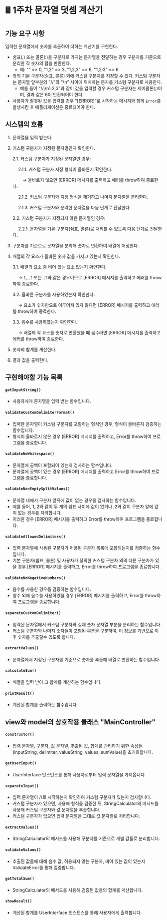 # 🖩 1주차 문자열 덧셈 계산기

## **기능 요구 사항**

입력한 문자열에서 숫자를 추출하여 더하는 계산기를 구현한다.

- 쉼표(,) 또는 콜론(:)을 구분자로 가지는 문자열을 전달하는 경우 구분자를 기준으로 분리한 각 숫자의 합을 반환한다.
  - 예: "" => 0, "1,2" => 3, "1,2,3" => 6, "1,2:3" => 6
- 앞의 기본 구분자(쉼표, 콜론) 외에 커스텀 구분자를 지정할 수 있다. 커스텀 구분자는 문자열 앞부분의 "//"와 "\n" 사이에 위치하는 문자를 커스텀 구분자로 사용한다.
  - 예를 들어 "//;\n1;2;3"과 같이 값을 입력할 경우 커스텀 구분자는 세미콜론(;)이며, 결과 값은 6이 반환되어야 한다.
- 사용자가 잘못된 값을 입력할 경우 "[ERROR]"로 시작하는 메시지와 함께 `Error`를 발생시킨 후 애플리케이션은 종료되어야 한다.

## 시스템의 흐름

1. 문자열을 입력 받는다.

2. 커스텀 구분자가 지정된 문자열인지 확인한다.

   2.1. 커스텀 구분자가 지정된 문자열인 경우:

   &emsp; 2.1.1. 커스텀 구분자 지정 형식이 올바른지 확인한다.

   &emsp;&emsp; → 올바르지 않으면 [ERROR] 메시지를 출력하고 에러를 throw하여 종료한다.

   &emsp; 2.1.2. 커스텀 구분자와 지정 형식을 제거하고 나머지 문자열을 분리한다.

   &emsp; 2.1.3. 커스텀 구분자와 분리한 문자열을 다음 단계로 전달한다.

   2.2. 커스텀 구분자가 지정되지 않은 문자열인 경우:

   &emsp; 2.2.1. 문자열을 기본 구분자(쉼표, 콜론)로 처리할 수 있도록 다음 단계로 전달한다.

3. 구분자를 기준으로 문자열을 분리해 숫자로 변환하여 배열에 저장한다.

4. 배열의 각 요소가 올바른 숫자 값을 가지고 있는지 확인한다.

   3.1. 배열의 요소 중 비어 있는 요소 없는지 확인한다.

   &emsp; → `1,,2` 또는 `;2`와 같은 경우이므로 [ERROR] 메시지를 출력하고 에러를 throw하여 종료한다.

   3.2. 올바른 구분자를 사용하였는지 확인한다.

   &emsp; → 요소가 숫자만으로 이루어져 있자 않다면 [ERROR] 메시지를 출력하고 에러를 throw하여 종료한다.

   3.3. 음수를 사용하였는지 확인한다.

   &emsp; → 배열의 각 요소를 숫자로 변환했을 떄 음수라면 [ERROR] 메시지를 출력하고 에러를 throw하여 종료한다.

5. 숫자의 합계를 계산한다.

6. 결과 값을 출력한다.

## 구현해야할 기능 목록

#### `getInputString()`

- 사용자에게 문자열을 입력 받는 함수입니다.

#### `validateCustomDelimiterFormat()`

- 입력한 문자열이 커스텀 구분자를 포함하는 형식인 경우, 형식이 올바른지 검증하는 함수입니다.
- 형식이 올바르지 않은 경우 [ERROR] 메시지를 출력하고, Error를 throw하여 프로그램을 종료합니다.

#### `validateNoWhitespace()`

- 문자열에 공백이 포함되어 있는지 검사하는 함수입니다.
- 문자열에 공백이 있는 경우 [ERROR] 메시지를 출력하고 Error를 throw하여 프로그램을 종료합니다.

#### `validateNonEmptySplitValues()`

- 문자열 내에서 구분자 앞뒤에 값이 없는 경우를 검사하는 함수입니다.
- 예를 들어, 1,,2와 같이 두 개의 쉼표 사이에 값이 없거나 ;2와 같이 구분자 앞에 값이 없는 경우를 처리합니다.
- 이러한 경우 [ERROR] 메시지를 출력하고 Error를 throw하여 프로그램을 종료합니다.

#### `validateAllowedDelimiters()`

- 입력 문자열에 사용된 구분자가 허용된 구분자 목록에 포함되는지를 검증하는 함수입니다.
- 기본 구분자(쉼표, 콜론) 및 사용자가 정의한 커스텀 구분자 외의 다른 구분자가 있을 경우 [ERROR] 메시지를 출력하고, Error를 throw하여 프로그램을 종료합니다.

#### `validateNoNegativeNumbers()`

- 음수를 사용한 경우를 검증하는 함수입니다.
- 양수 외에 음수를 사용하였을 경우 [ERROR] 메시지를 출력하고, Error를 throw하여 프로그램을 종료합니다.

#### `separateCustomDelimiter()`

- 입력된 문자열에서 커스텀 구분자와 실제 숫자 문자열 부분을 분리하는 함수입니다.
- 커스텀 구분자와 나머지 숫자들이 포함된 부분을 구분하여, 이 정보를 기반으로 이후 숫자를 추출할수 있도록 합니다.

#### `extractValues()`

- 문자열에서 지정된 구분자를 기준으로 숫자를 추출해 배열로 변환하는 함수입니다.

#### `calculateSum()`

- 배열을 입력 받아 그 합계를 계산하는 함수입니다.

#### `printResult()`

- 계산된 합계를 출력하는 함수입니다.

## view와 model의 상호작용 클래스 "MainController"

#### `constructor()`

- 입력 문자열, 구분자, 값 문자열, 추출된 값, 합계를 관리하기 위한 속성들(inputString, delimiter, valueString, values, sumValue)을 초기화합니다.

#### `getUserInput()`

- UserInterface 인스턴스를 통해 사용자로부터 입력 문자열을 가져옵니다.

#### `separateInput()`

- 입력 문자열이 //로 시작하는지 확인하여 커스텀 구분자가 있는지 검사합니다.
- 커스텀 구분자가 있으면, 사용해 형식을 검증한 뒤, StringCalculator의 메서드를 사용해 커스텀 구분자와 값 문자열을 추출합니다.
- 커스텀 구분자가 없으면 입력 문자열을 그대로 값 문자열로 처리합니다.

#### `extractValues()`

- StringCalculator의 매서드를 사용해 구분자를 기준으로 개별 값들로 분리합니다.

#### `validateValues()`

- 추출된 값들에 대해 음수 값, 허용되지 않는 구분자, 비어 있는 값이 있는지 ValidateError를 통해 검증합니다.

#### `getTotalSum()`

- StringCalculator의 메서드를 사용해 검증된 값들의 합계를 계산합니다.

#### `showResult()`

- 계산된 합계를 UserInterface 인스턴스를 통해 사용자에게 출력합니다.
